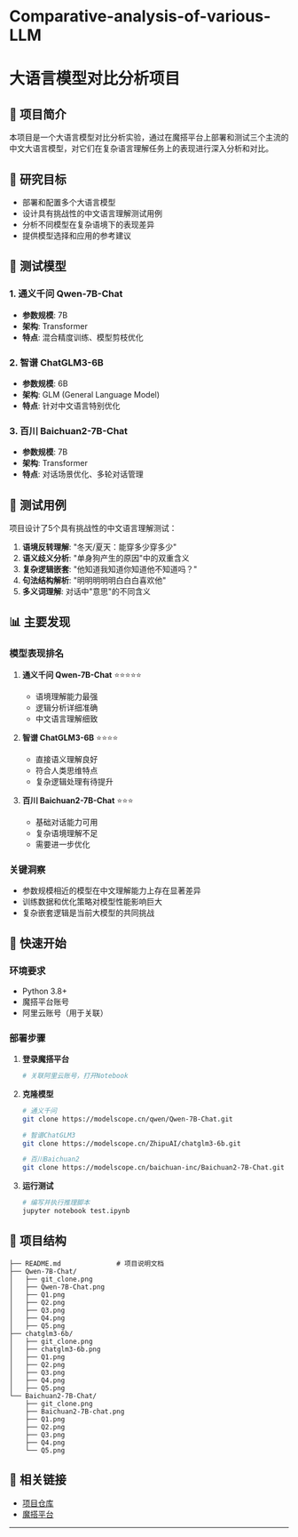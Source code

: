# Comparative-analysis-of-various-LLM
# 大语言模型对比分析项目

## 📖 项目简介

本项目是一个大语言模型对比分析实验，通过在魔搭平台上部署和测试三个主流的中文大语言模型，对它们在复杂语言理解任务上的表现进行深入分析和对比。

## 🎯 研究目标

- 部署和配置多个大语言模型
- 设计具有挑战性的中文语言理解测试用例
- 分析不同模型在复杂语境下的表现差异
- 提供模型选择和应用的参考建议

## 🤖 测试模型

### 1. 通义千问 Qwen-7B-Chat
- **参数规模**: 7B
- **架构**: Transformer
- **特点**: 混合精度训练、模型剪枝优化

### 2. 智谱 ChatGLM3-6B
- **参数规模**: 6B  
- **架构**: GLM (General Language Model)
- **特点**: 针对中文语言特别优化

### 3. 百川 Baichuan2-7B-Chat
- **参数规模**: 7B
- **架构**: Transformer
- **特点**: 对话场景优化、多轮对话管理

## 🧪 测试用例

项目设计了5个具有挑战性的中文语言理解测试：

1. **语境反转理解**: "冬天/夏天：能穿多少穿多少"
2. **语义歧义分析**: "单身狗产生的原因"中的双重含义
3. **复杂逻辑嵌套**: "他知道我知道你知道他不知道吗？"
4. **句法结构解析**: "明明明明明白白白喜欢他"
5. **多义词理解**: 对话中"意思"的不同含义

## 📊 主要发现

### 模型表现排名
1. **通义千问 Qwen-7B-Chat** ⭐⭐⭐⭐⭐
   - 语境理解能力最强
   - 逻辑分析详细准确
   - 中文语言理解细致

2. **智谱 ChatGLM3-6B** ⭐⭐⭐⭐
   - 直接语义理解良好
   - 符合人类思维特点
   - 复杂逻辑处理有待提升

3. **百川 Baichuan2-7B-Chat** ⭐⭐⭐
   - 基础对话能力可用
   - 复杂语境理解不足
   - 需要进一步优化

### 关键洞察
- 参数规模相近的模型在中文理解能力上存在显著差异
- 训练数据和优化策略对模型性能影响巨大
- 复杂嵌套逻辑是当前大模型的共同挑战

## 🚀 快速开始

### 环境要求
- Python 3.8+
- 魔搭平台账号
- 阿里云账号（用于关联）

### 部署步骤

1. **登录魔搭平台**
   ```bash
   # 关联阿里云账号，打开Notebook
   ```

2. **克隆模型**
   ```bash
   # 通义千问
   git clone https://modelscope.cn/qwen/Qwen-7B-Chat.git
   
   # 智谱ChatGLM3
   git clone https://modelscope.cn/ZhipuAI/chatglm3-6b.git
   
   # 百川Baichuan2
   git clone https://modelscope.cn/baichuan-inc/Baichuan2-7B-Chat.git
   ```

3. **运行测试**
   ```bash
   # 编写并执行推理脚本
   jupyter notebook test.ipynb
   ```

## 📁 项目结构

```
├── README.md              # 项目说明文档
├── Qwen-7B-Chat/
│   ├── git_clone.png            
│   ├── Qwen-7B-Chat.png
│   ├── Q1.png
│   ├── Q2.png
│   ├── Q3.png
│   ├── Q4.png
│   ├── Q5.png
├── chatglm3-6b/
│   ├── git_clone.png         
│   ├── chatglm3-6b.png
│   ├── Q1.png
│   ├── Q2.png
│   ├── Q3.png
│   ├── Q4.png
│   ├── Q5.png
└── Baichuan2-7B-Chat/
    ├── git_clone.png           
    ├── Baichuan2-7B-chat.png
    ├── Q1.png
    ├── Q2.png
    ├── Q3.png
    ├── Q4.png
    └── Q5.png
```

## 🔗 相关链接

- [项目仓库](https://github.com/xiangmaster/Comparative-analysis-of-various-LLM.git)
- [魔搭平台](https://modelscope.cn/)

---
